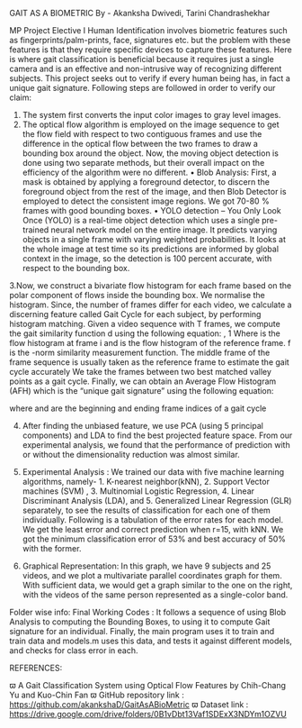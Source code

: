 GAIT AS A BIOMETRIC
By - Akanksha Dwivedi, Tarini Chandrashekhar

MP Project Elective I Human Identification involves biometric features such as fingerprints/palm-prints, face, signatures etc. but the problem with these features is that they require specific devices to capture these features.
Here is where gait classification is beneficial because it requires just a single camera and is an effective and non-intrusive way of recognizing different subjects.
This project seeks out to verify if every human being has, in fact a unique gait signature. Following steps are followed in order to verify our claim:
1. The system first converts the input color images to gray level images.
2. The optical flow algorithm is employed on the image sequence to get the flow field with respect to two contiguous frames and use the difference in the optical flow between the two frames to draw a bounding box around the object. Now, the moving object detection is done using two separate methods, but their overall impact on the efficiency of the algorithm were no different. 
•	Blob Analysis: First, a mask is obtained by applying a foreground detector, to discern the foreground object from the rest of the image, and then Blob Detector is employed to detect the consistent image regions. We got 70-80 % frames with good bounding boxes.
•	YOLO detection – You Only Look Once (YOLO) is a real-time object detection which uses a single pre-trained neural network model on the entire image. It predicts varying objects in a single frame with varying weighted probabilities. It looks at the whole image at test time so its predictions are informed by global context in the image, so the detection is 100 percent accurate, with respect to the bounding box.

3.Now, we construct a bivariate flow histogram for each frame based on the polar component of flows inside the bounding box. We normalise the histogram.  Since, the number of frames differ for each video, we calculate a discerning feature called Gait Cycle for each subject, by performing histogram matching. 
Given a video sequence with T frames, we compute the gait similarity function d using the following equation:
 ,     1
Where  is the flow histogram at frame i and is the flow histogram of the reference frame. f is the  -norm 
similarity measurement function. The middle frame of the frame sequence is usually taken as the reference frame to
estimate the gait cycle accurately
We take the frames between two best matched valley points as a gait cycle. Finally, we can obtain an Average Flow Histogram (AFH) which is the “unique gait signature” using the following equation: 

where  and  are the beginning and ending frame indices of a gait cycle

4. After finding the unbiased feature, we use PCA (using 5 principal components) and LDA to find the best projected feature space. From our experimental analysis, we found that the performance of prediction with or without the dimensionality reduction was almost similar.

5.  Experimental Analysis : We trained our data with five machine learning algorithms, namely- 1. K-nearest neighbor(kNN), 2. Support Vector machines (SVM) , 3. Multinomial Logistic Regression, 4. Linear Discriminant Analysis (LDA), and 5. Generalized Linear Regression (GLR) separately, to see the results of classification for each one of them individually. Following is a tabulation of the error rates for each model. 
We get the least error and correct prediction when r=15, with kNN. We got the minimum classification error of 53% and best accuracy of 50% with the former.

6. Graphical Representation: In this graph, we have 9 subjects and 25 videos, and we plot a multivariate parallel coordinates graph for them. With sufficient data, we would get a graph similar to the one on the right, with the videos of the same person represented as a single-color band.

Folder wise info:
Final Working Codes : It follows a sequence of using Blob Analysis to computing the Bounding Boxes, to using it to compute Gait signature for an individual. Finally, the main program uses it to train and train data and models.m uses this data, and tests it against different models, and checks for class error in each.
	


REFERENCES:

ϖ	A Gait Classification System using Optical Flow Features  by Chih-Chang Yu and Kuo-Chin Fan
ϖ	 GitHub repository link : https://github.com/akankshaD/GaitAsABioMetric
ϖ	 Dataset link : https://drive.google.com/drive/folders/0B1vDbt13Vaf1SDExX3NDYm1OZVU
 


